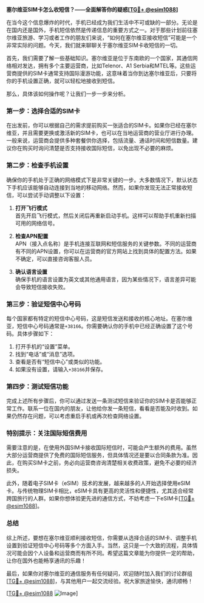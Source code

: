 **塞尔维亚SIM卡怎么收短信？——全面解答你的疑惑[[TG💪+ @esim1088](https://t.me/s/esim1088)]**

在当今这个信息爆炸的时代，手机已经成为我们生活中不可或缺的一部分。无论是在国内还是国外，手机短信依然是传递信息的重要方式之一。对于那些计划前往塞尔维亚旅游、学习或者工作的朋友们来说，“如何在塞尔维亚接收短信”可能是一个非常实际的问题。今天，我们就来聊聊关于塞尔维亚SIM卡收短信的一切。

首先，我们需要了解一些基础知识。塞尔维亚是位于东南欧的一个国家，其通信网络相对发达，拥有多个主要运营商，比如Telenor、A1 Serbia和MTEL等。这些运营商提供的SIM卡通常支持国际漫游功能，这意味着当你到达塞尔维亚后，只要将你的手机设置正确，就可以轻松地接收到短信。

那么，具体该如何操作呢？让我们一步一步来分析。

### **第一步：选择合适的SIM卡**

在出发前，你可以根据自己的需求提前购买一张适合的SIM卡。如果你已经在塞尔维亚，并且需要更换或激活新的SIM卡，也可以在当地运营商的营业厅进行办理。一般来说，运营商会提供多种套餐供你选择，包括流量、通话时间和短信数量。建议你在购买时询问清楚是否支持接收国际短信，以免出现不必要的麻烦。

### **第二步：检查手机设置**

确保你的手机处于正确的网络模式下是非常关键的一步。大多数情况下，默认状态下手机应该能够自动连接到当地的移动网络。然而，如果你发现无法正常接收短信，可以尝试手动调整以下设置：

1. **打开飞行模式**  
   首先开启飞行模式，然后关闭后再重新启动手机。这样可以帮助手机重新扫描可用的网络信号。
   
2. **检查APN配置**  
   APN（接入点名称）是手机连接互联网和短信服务的关键参数。不同的运营商有不同的APN设置，你可以在运营商的官方网站上找到具体的配置方法。如果不确定，可以直接咨询客服人员。

3. **确认语言设置**  
   确保手机的语言设置为英文或其他通用语言，因为某些情况下，语言差异可能会导致短信接收失败。

### **第三步：验证短信中心号码**

每个国家都有特定的短信中心号码，这是短信发送和接收的核心地址。在塞尔维亚，短信中心号码通常是`+38166`。你需要确认你的手机中已经正确设置了这个号码。具体步骤如下：

1. 打开手机的“设置”菜单。
2. 找到“电话”或“消息”选项。
3. 查看是否有“短信中心”或类似的功能。
4. 如果没有设置，请输入`+38166`并保存。

### **第四步：测试短信功能**

完成上述所有步骤后，你可以通过发送一条测试短信来验证你的SIM卡是否能够正常工作。联系一位在国内的朋友，让他给你发一条短信，看看是否能及时收到。如果仍然存在问题，可以考虑重启手机或再次检查网络设置。

### **特别提示：关注国际短信费用**

需要注意的是，在使用外国SIM卡接收国际短信时，可能会产生额外的费用。虽然大部分运营商提供了免费的国际短信服务，但具体情况还是要以合同条款为准。因此，在购买SIM卡之前，务必向运营商咨询清楚相关收费政策，避免不必要的经济损失。

此外，随着电子SIM卡（eSIM）技术的发展，越来越多的人开始选择使用eSIM卡。与传统物理SIM卡相比，eSIM卡具有更高的灵活性和便捷性，尤其适合经常跨国旅行的人群。如果你想体验更先进的通信方式，不妨考虑一下eSIM卡[[TG💪+ @esim1088](https://t.me/s/esim1088)]。

### **总结**

综上所述，要想在塞尔维亚顺利接收短信，你需要从选择合适的SIM卡、调整手机设置到验证短信中心号码等多个方面入手。当然，这只是一个大致的流程，具体情况可能会因个人设备和运营商而有所不同。希望这篇文章能为你提供一定的帮助，让你在国外也能畅享通讯的乐趣！

最后，如果你对塞尔维亚的通信服务有任何疑问，欢迎随时加入我们的讨论群组[[TG💪+ @esim1088](https://t.me/s/esim1088)]，与其他用户一起交流经验。祝大家旅途愉快，通讯顺畅！

[[TG💪+ @esim1088](https://t.me/s/esim1088) ![Image](https://i.postimg.cc/4NQfJmqS/Snipaste-2025-05-13-00-14-12.png)]